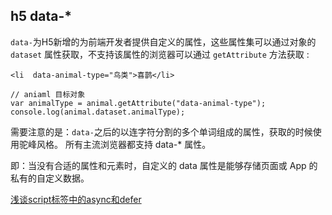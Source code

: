 ## h5 data-*

`data-`为H5新增的为前端开发者提供自定义的属性，这些属性集可以通过对象的 `dataset` 属性获取，不支持该属性的浏览器可以通过 `getAttribute` 方法获取 :

```html+js
<li  data-animal-type="鸟类">喜鹊</li>

// aniaml 目标对象
var animalType = animal.getAttribute("data-animal-type"); 
console.log(animal.dataset.animalType);
```



需要注意的是：`data-`之后的以连字符分割的多个单词组成的属性，获取的时候使用驼峰风格。 所有主流浏览器都支持 data-* 属性。

即：当没有合适的属性和元素时，自定义的 data 属性是能够存储页面或 App 的私有的自定义数据。



[浅谈script标签中的async和defer](https://www.cnblogs.com/jiasm/p/7683930.html)



